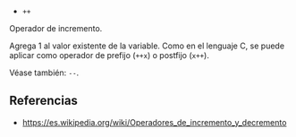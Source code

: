* `++`

Operador de incremento.

Agrega 1 al valor existente de la variable. Como en el lenguaje C, se puede aplicar como
operador de prefijo (`++x`) o postfijo (`x++`).

Véase también: `--`.

## Referencias

* https://es.wikipedia.org/wiki/Operadores_de_incremento_y_decremento
